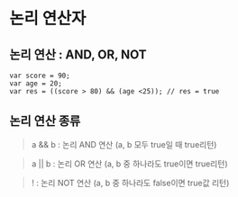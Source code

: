 # 논리 연산자

## 논리 연산 : AND, OR, NOT

    var score = 90;
    var age = 20;
    var res = ((score > 80) && (age <25)); // res = true


## 논리 연산 종류

> a && b : 논리 AND 연산 (a, b 모두 true일 때 true리턴)
 
> a || b : 논리 OR 연산 (a, b 중 하나라도 true이면 true리턴)

> ! : 논리 NOT 연산 (a, b 중 하나라도 false이면 true값 리턴)